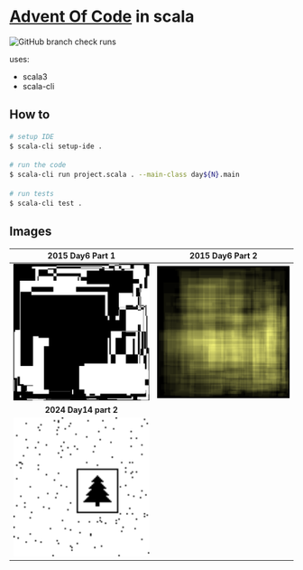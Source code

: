 # [Advent Of Code](https://adventofcode.com) in scala

![GitHub branch check runs](https://img.shields.io/github/check-runs/scarf005/aoc-scala/main?style=for-the-badge&logo=scala&labelColor=%23DC322F&color=%23EEF5EC)

uses:

- scala3
- scala-cli

## How to

```sh
# setup IDE
$ scala-cli setup-ide .

# run the code
$ scala-cli run project.scala . --main-class day${N}.main

# run tests
$ scala-cli test .
```

## Images

|           2015 Day6 Part 1            |           2015 Day6 Part 2           |
| :-----------------------------------: | :----------------------------------: |
| <img width="100%" src="img/2015/day6.part1.webp">  | <img width="100%" src="img/2015/day6.part2.webp"> |
|         **2024 Day14 part 2**         |                                      |
| <img width="100%" src="img/2024/day14.part2.webp"> |                                      |
